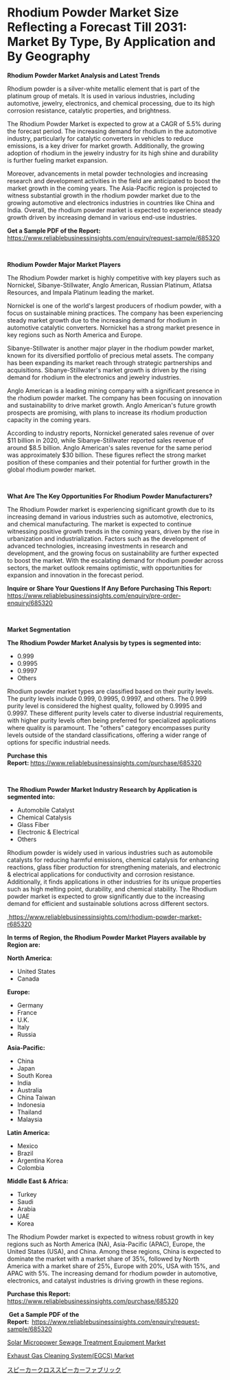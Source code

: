 <p><h1>Rhodium Powder Market Size Reflecting a Forecast Till 2031: Market By Type, By Application and By Geography</h1></p><p><strong>Rhodium Powder Market Analysis and Latest Trends</strong></p>
<p><p>Rhodium powder is a silver-white metallic element that is part of the platinum group of metals. It is used in various industries, including automotive, jewelry, electronics, and chemical processing, due to its high corrosion resistance, catalytic properties, and brightness.</p><p>The Rhodium Powder Market is expected to grow at a CAGR of 5.5% during the forecast period. The increasing demand for rhodium in the automotive industry, particularly for catalytic converters in vehicles to reduce emissions, is a key driver for market growth. Additionally, the growing adoption of rhodium in the jewelry industry for its high shine and durability is further fueling market expansion.</p><p>Moreover, advancements in metal powder technologies and increasing research and development activities in the field are anticipated to boost the market growth in the coming years. The Asia-Pacific region is projected to witness substantial growth in the rhodium powder market due to the growing automotive and electronics industries in countries like China and India. Overall, the rhodium powder market is expected to experience steady growth driven by increasing demand in various end-use industries.</p></p>
<p><strong>Get a Sample PDF of the Report:&nbsp;</strong> <a href="https://www.reliablebusinessinsights.com/enquiry/request-sample/685320">https://www.reliablebusinessinsights.com/enquiry/request-sample/685320</a></p>
<p>&nbsp;</p>
<p><strong>Rhodium Powder Major Market Players</strong></p>
<p><p>The Rhodium Powder market is highly competitive with key players such as Nornickel, Sibanye-Stillwater, Anglo American, Russian Platinum, Atlatsa Resources, and Impala Platinum leading the market. </p><p>Nornickel is one of the world's largest producers of rhodium powder, with a focus on sustainable mining practices. The company has been experiencing steady market growth due to the increasing demand for rhodium in automotive catalytic converters. Nornickel has a strong market presence in key regions such as North America and Europe.</p><p>Sibanye-Stillwater is another major player in the rhodium powder market, known for its diversified portfolio of precious metal assets. The company has been expanding its market reach through strategic partnerships and acquisitions. Sibanye-Stillwater's market growth is driven by the rising demand for rhodium in the electronics and jewelry industries.</p><p>Anglo American is a leading mining company with a significant presence in the rhodium powder market. The company has been focusing on innovation and sustainability to drive market growth. Anglo American's future growth prospects are promising, with plans to increase its rhodium production capacity in the coming years.</p><p>According to industry reports, Nornickel generated sales revenue of over $11 billion in 2020, while Sibanye-Stillwater reported sales revenue of around $8.5 billion. Anglo American's sales revenue for the same period was approximately $30 billion. These figures reflect the strong market position of these companies and their potential for further growth in the global rhodium powder market.</p></p>
<p>&nbsp;</p>
<p><strong>What Are The Key Opportunities For Rhodium Powder Manufacturers?</strong></p>
<p><p>The Rhodium Powder market is experiencing significant growth due to its increasing demand in various industries such as automotive, electronics, and chemical manufacturing. The market is expected to continue witnessing positive growth trends in the coming years, driven by the rise in urbanization and industrialization. Factors such as the development of advanced technologies, increasing investments in research and development, and the growing focus on sustainability are further expected to boost the market. With the escalating demand for rhodium powder across sectors, the market outlook remains optimistic, with opportunities for expansion and innovation in the forecast period.</p></p>
<p><strong>Inquire or Share Your Questions If Any Before Purchasing This Report:</strong> <a href="https://www.reliablebusinessinsights.com/enquiry/pre-order-enquiry/685320">https://www.reliablebusinessinsights.com/enquiry/pre-order-enquiry/685320</a></p>
<p>&nbsp;</p>
<p><strong>Market Segmentation</strong></p>
<p><strong>The Rhodium Powder Market Analysis by types is segmented into:</strong></p>
<p><ul><li>0.999</li><li>0.9995</li><li>0.9997</li><li>Others</li></ul></p>
<p><p>Rhodium powder market types are classified based on their purity levels. The purity levels include 0.999, 0.9995, 0.9997, and others. The 0.999 purity level is considered the highest quality, followed by 0.9995 and 0.9997. These different purity levels cater to diverse industrial requirements, with higher purity levels often being preferred for specialized applications where quality is paramount. The "others" category encompasses purity levels outside of the standard classifications, offering a wider range of options for specific industrial needs.</p></p>
<p><strong>Purchase this Report:&nbsp;</strong><a href="https://www.reliablebusinessinsights.com/purchase/685320">https://www.reliablebusinessinsights.com/purchase/685320</a></p>
<p>&nbsp;</p>
<p><strong>The Rhodium Powder Market Industry Research by Application is segmented into:</strong></p>
<p><ul><li>Automobile Catalyst</li><li>Chemical Catalysis</li><li>Glass Fiber</li><li>Electronic & Electrical</li><li>Others</li></ul></p>
<p><p>Rhodium powder is widely used in various industries such as automobile catalysts for reducing harmful emissions, chemical catalysis for enhancing reactions, glass fiber production for strengthening materials, and electronic & electrical applications for conductivity and corrosion resistance. Additionally, it finds applications in other industries for its unique properties such as high melting point, durability, and chemical stability. The Rhodium powder market is expected to grow significantly due to the increasing demand for efficient and sustainable solutions across different sectors.</p></p>
<p><a href="https://www.reliablebusinessinsights.com/rhodium-powder-market-r685320">&nbsp;https://www.reliablebusinessinsights.com/rhodium-powder-market-r685320</a></p>
<p><strong>In terms of Region, the Rhodium Powder Market Players available by Region are:</strong></p>
<p>
    <p> <strong> North America: </strong>
        <ul>
            <li>United States</li>
            <li>Canada</li>
        </ul>
        </p> 
    <p> <strong> Europe: </strong>
        <ul>
            <li>Germany</li>
            <li>France</li>
            <li>U.K.</li>
            <li>Italy</li>
            <li>Russia</li>
        </ul>
        </p> 
    <p> <strong> Asia-Pacific: </strong>
        <ul>
            <li>China</li>
            <li>Japan</li>
            <li>South Korea</li>
            <li>India</li>
            <li>Australia</li>
            <li>China Taiwan</li>
            <li>Indonesia</li>
            <li>Thailand</li>
            <li>Malaysia</li>
        </ul>
        </p> 
    <p> <strong> Latin America: </strong>
        <ul>
            <li>Mexico</li>
            <li>Brazil</li>
            <li>Argentina Korea</li>
            <li>Colombia</li>
        </ul>
        </p> 
    <p> <strong> Middle East & Africa: </strong>
        <ul>
            <li>Turkey</li>
            <li>Saudi</li>
            <li>Arabia</li>
            <li>UAE</li>
            <li>Korea</li>
        </ul>
    </p>
    </p>
<p><p>The Rhodium Powder market is expected to witness robust growth in key regions such as North America (NA), Asia-Pacific (APAC), Europe, the United States (USA), and China. Among these regions, China is expected to dominate the market with a market share of 35%, followed by North America with a market share of 25%, Europe with 20%, USA with 15%, and APAC with 5%. The increasing demand for rhodium powder in automotive, electronics, and catalyst industries is driving growth in these regions.</p></p>
<p><strong>Purchase this Report: </strong><a href="https://www.reliablebusinessinsights.com/purchase/685320">https://www.reliablebusinessinsights.com/purchase/685320</a></p>
<p>&nbsp;<strong>Get a Sample PDF of the Report:&nbsp;&nbsp;</strong><a href="https://www.reliablebusinessinsights.com/enquiry/request-sample/685320">https://www.reliablebusinessinsights.com/enquiry/request-sample/685320</a></p>
<p><strong></strong></p>
<p><p><a href="https://github.com/AdrianaPaucek2023/Market-Research-Report-List-1/blob/main/solar-micropower-sewage-treatment-equipment-market.md">Solar Micropower Sewage Treatment Equipment Market</a></p><p><a href="https://github.com/lubmix/Market-Research-Report-List-3/blob/main/exhaust-gas-cleaning-systemegcs-market.md">Exhaust Gas Cleaning System(EGCS) Market</a></p><p><a href="https://github.com/LizaHeller2023/Market-Research-Report-List-1/blob/main/1562009124286.md">スピーカークロススピーカーファブリック</a></p></p>